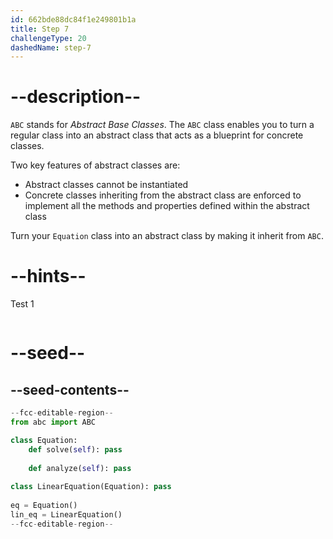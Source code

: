 ```yaml
---
id: 662bde88dc84f1e249801b1a
title: Step 7
challengeType: 20
dashedName: step-7
---
```


# --description--

`ABC` stands for *Abstract Base Classes*. The `ABC` class enables you to turn a regular class into an abstract class that acts as a blueprint for concrete classes.

Two key features of abstract classes are:

- Abstract classes cannot be instantiated
- Concrete classes inheriting from the abstract class are enforced to implement all the methods and properties defined within the abstract class

Turn your `Equation` class into an abstract class by making it inherit from `ABC`.

# --hints--

Test 1

```js

```

# --seed--

## --seed-contents--

```py
--fcc-editable-region--
from abc import ABC

class Equation:
    def solve(self): pass
        
    def analyze(self): pass
        
class LinearEquation(Equation): pass
    
eq = Equation()
lin_eq = LinearEquation()
--fcc-editable-region--
```
